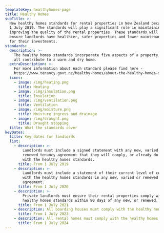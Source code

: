 ```yaml
---
templateKey: healthyhomes-page
title: Healthy Homes
subTitle: >-
  New healthy homes standards for rental properties in New Zealand became law on
  1 July 2019. The standards will play a significant role in maintaining and
  improving the quality of the rental properties. These standards will help
  ensure landlords have healthier, safer properties and lower maintenance costs
  for their investments.
standards:
  description: >-
    The healthy homes standards incorporate five aspects of a property, which
    all contribute to a warm and dry home.
  extraDescription: >-
    For more information about each standard please find here -
    https://www.tenancy.govt.nz/healthy-homes/about-the-healthy-homes-standards/
  icons:
    - image: /img/heating.png
      title: Heating
    - image: /img/insulation.png
      title: Insulation
    - image: /img/ventilation.png
      title: Ventilation
    - image: /img/moisture.png
      title: Moisture ingress and drainage
    - image: /img/draught.png
      title: Draught stopping
  title: What the standards cover
keyDates:
  title: Key dates for landlords
  list:
    - description: >-
        Landlords must include a signed statement with any new, varied or
        renewed tenancy agreement that they will comply, or already do comply,
        with the healthy homes standards.
      title: From 1 July 2019
    - description: >-
        Landlords must include a statement of their current level of compliance
        with the healthy homes standards in any new, varied or renewed tenancy
        agreement.
      title: From 1 July 2020
    - description: >-
        Private landlords must ensure their rental properties comply with the
        healthy homes standards within 90 days of any new, or renewed, tenancy.
      title: From 1 July 2021
    - description: All boarding houses must comply with the healthy homes standards.
      title: From 1 July 2023
    - description: All rental homes must comply with the healthy homes standards.
      title: From 1 July 2024
---
```

